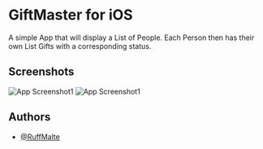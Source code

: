 
# GiftMaster for iOS

A simple App that will display a List of People. Each Person then has their own List Gifts with a corresponding status.


## Screenshots

![App Screenshot1](https://i.imgur.com/4dJcKLT.png)
![App Screenshot1](https://i.imgur.com/ReeGzth.png)


## Authors

- [@RuffMalte](https://github.com/RuffMalte)


